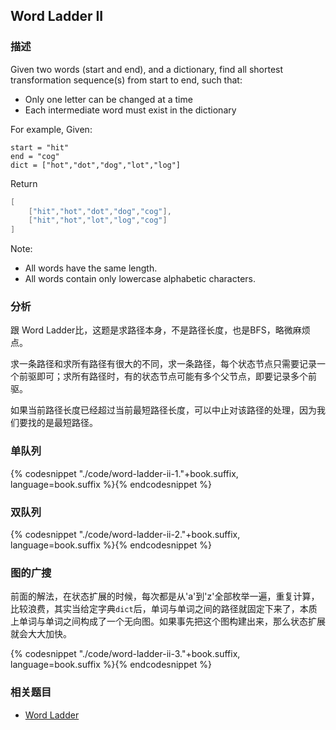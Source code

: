 ## Word Ladder II


### 描述

Given two words (start and end), and a dictionary, find all shortest transformation sequence(s) from start to end, such that:

* Only one letter can be changed at a time
* Each intermediate word must exist in the dictionary

For example, Given:

```
start = "hit"
end = "cog"
dict = ["hot","dot","dog","lot","log"]
```

Return

```cpp
[
    ["hit","hot","dot","dog","cog"],
    ["hit","hot","lot","log","cog"]
]
```

Note:

* All words have the same length.
* All words contain only lowercase alphabetic characters.


### 分析

跟 Word Ladder比，这题是求路径本身，不是路径长度，也是BFS，略微麻烦点。

求一条路径和求所有路径有很大的不同，求一条路径，每个状态节点只需要记录一个前驱即可；求所有路径时，有的状态节点可能有多个父节点，即要记录多个前驱。

如果当前路径长度已经超过当前最短路径长度，可以中止对该路径的处理，因为我们要找的是最短路径。


### 单队列

{% codesnippet "./code/word-ladder-ii-1."+book.suffix, language=book.suffix %}{% endcodesnippet %}


### 双队列

{% codesnippet "./code/word-ladder-ii-2."+book.suffix, language=book.suffix %}{% endcodesnippet %}


### 图的广搜

前面的解法，在状态扩展的时候，每次都是从'a'到'z'全部枚举一遍，重复计算，比较浪费，其实当给定字典`dict`后，单词与单词之间的路径就固定下来了，本质上单词与单词之间构成了一个无向图。如果事先把这个图构建出来，那么状态扩展就会大大加快。

{% codesnippet "./code/word-ladder-ii-3."+book.suffix, language=book.suffix %}{% endcodesnippet %}


### 相关题目

* [Word Ladder](word-ladder.md)
